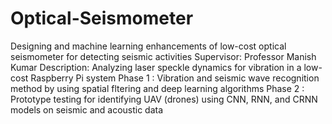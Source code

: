 # Optical-Seismometer
 Designing and machine learning enhancements of low-cost optical seismometer for detecting seismic activities
Supervisor: Professor Manish Kumar
Description: Analyzing laser speckle dynamics for vibration in a low-cost Raspberry Pi system
Phase 1 : Vibration and seismic wave recognition method by using spatial fltering and deep learning algorithms
Phase 2 : Prototype testing for identifying UAV (drones) using CNN, RNN, and CRNN models on seismic and acoustic data
